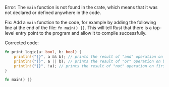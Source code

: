 
Error: The `main` function is not found in the crate, which means that it was not declared or defined anywhere in the code.

Fix: Add a `main` function to the code, for example by adding the following line at the end of the file: `fn main() {}`. This will tell Rust that there is a top-level entry point to the program and allow it to compile successfully.

Corrected code:
```rs
fn print_logic(a: bool, b: bool) {
    println!("{}", a && b); // prints the result of "and" operation on both args
    println!("{}", a || b); // prints the result of "or" operation on both args
    println!("{}", !a); // prints the result of "not" operation on first arg
}

fn main() {}
```

